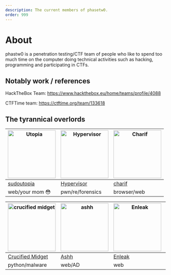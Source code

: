 ```yaml
---
description: The current members of phasetw0.
order: 999
---
```



# About

phastw0 is a penetration testing/CTF team of people who like to spend too much time on the computer doing technical activities such as hacking, programming and participating in CTFs.


## Notably work / references

HackTheBox Team: https://www.hackthebox.eu/home/teams/profile/4088

CTFTime team: https://ctftime.org/team/133618


## The tyrannical overlords

| <img src="http://phasetw0.com/assets/utopia.png" alt="Utopia" width="150"/> | <img src="http://phasetw0.com/assets/hypervisor.jpg" alt="Hypervisor" width="150"/>  | <img src="http://phasetw0.com/assets/charif.jpg" alt="Charif" width="150"/> |
| ------------- | ------------- | ------------- | 
|   [sudoutopia](https://sudoutopia.github.io/)  | [Hypervisor](https://twitter.com/hypervis0r)    |   [charif](https://twitter.com/chrf01)            |
| web/your mom 😳  | pwn/re/forensics |    browser/web         |

| <img src="http://phasetw0.com/assets/crucified.png" alt="crucified midget" width="150"/> | <img src="http://phasetw0.com/assets/ashh.jpg" alt="ashh" width="150"/>  |  <img src="http://phasetw0.com/assets/enleak.jpg" alt="Enleak" width="150"/>  |  <img src="http://phasetw0.com/assets/anddone.jpeg" alt="AndDone" width="150"/>  | 
| ------------- | ------------- | ------------- | ------------- | 
|   [Crucified Midget](https://github.com/11philip22)  | [Ashh](https://twitter.com/0xAshhh)    |   [Enleak](https://twitter.com/0xenleak)            | [AndDone](https://hackerone.com/anddone?type=user) |
| python/malware  | web/AD |    web         |  web/re | 
